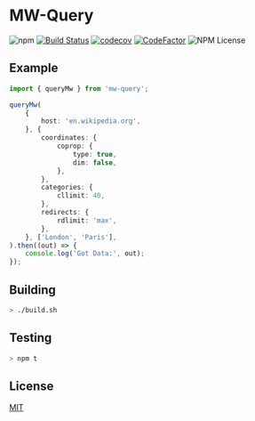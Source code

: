 # MW-Query
![npm](https://img.shields.io/npm/v/mw-query.svg)
[![Build Status](https://travis-ci.org/ISNIT0/mw-query.svg?branch=master)](https://travis-ci.org/ISNIT0/mw-query)
[![codecov](https://codecov.io/gh/ISNIT0/mw-query/branch/master/graph/badge.svg)](https://codecov.io/gh/ISNIT0/mw-query)
[![CodeFactor](https://www.codefactor.io/repository/github/isnit0/mw-query/badge)](https://www.codefactor.io/repository/github/isnit0/mw-query)
![NPM License](https://img.shields.io/npm/l/mw-query.svg)

## Example
```typescript
import { queryMw } from 'mw-query';

queryMw(
    {
        host: 'en.wikipedia.org',
    }, {
        coordinates: {
            coprop: {
                type: true,
                dim: false,
            },
        },
        categories: {
            cllimit: 40,
        },
        redirects: {
            rdlimit: 'max',
        },
    }, ['London', 'Paris'],
).then((out) => {
    console.log('Got Data:', out);
});
```

## Building
```bash
> ./build.sh
```

## Testing
```bash
> npm t
```

## License
[MIT](./LICENSE)